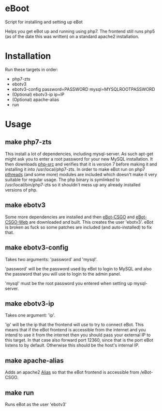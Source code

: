 # eBoot
Script for installing and setting up eBot

Helps you get eBot up and running using php7.
The frontend still runs php5 (as of the date this was written) on a standard apache2 installation.

# Installation
Run these targets in order:
* php7-zts
* ebotv3
* ebotv3-config password=PASSWORD mysql=MYSQLROOTPASSWORD
* (Optional) ebotv3-ip ip=IP
* (Optional) apache-alias
* run

# Usage
## make php7-zts
This install a lot of dependencies, including mysql-server. As such apt-get might ask you to enter a root password for your new MySQL installation.
It then downloads [php-src](https://github.com/php/php-src.git) and verifies that it is version 7 before making it and installing it into /usr/local/php7-zts.
In order to make eBot run on php7 [pthreads](https://github.com/krakjoe/pthreads) (and some more) modules are included which doesn't make it very suitable for regular usage.
The php binary is symlinked to /usr/local/bin/php7-zts so it shouldn't mess up any already installed versions of php.

## make ebotv3
Some more dependencies are installed and then [eBot-CSGO](https://github.com/deStrO/eBot-CSGO) and [eBot-CSGO-Web](https://github.com/deStrO/eBot-CSGO-Web) are downloaded and built.
This creates the user 'ebotv3'.
eBot is broken as fuck so some patches are included (and auto-installed) to fix that.

## make ebotv3-config
Takes two arguments: 'password' and 'mysql'.

'password' will be the password used by eBot to login to MySQL and also the password that you will use to login to the admin panel.

'mysql' must be the root password you entered when setting up mysql-server.

## make ebotv3-ip
Takes one argument: 'ip'.

'ip' will be the ip that the frontend will use to try to connect eBot. This means that if the eBot frontend is accessible from the internet and you intend to use it from the internet then you should pass your external IP to this target.
In that case also forward port 12360, since that is the port eBot listens to by default. Otherwise this should be the host's internal IP.

## make apache-alias
Adds an apache2 [Alias](https://httpd.apache.org/docs/current/mod/mod_alias.html#alias) so that the eBot frontend is accessible from /eBot-CSGO.

## make run
Runs eBot as the user 'ebotv3'
